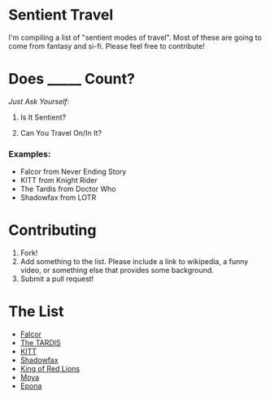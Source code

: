 Sentient Travel
===============

I'm compiling a list of "sentient modes of travel". Most of these are going to come from fantasy and si-fi. Please feel free to contribute!

Does _____ Count?
=================

*Just Ask Yourself:*

1. Is It Sentient?

2. Can You Travel On/In It?

### Examples:

* Falcor from Never Ending Story
* KITT from Knight Rider
* The Tardis from Doctor Who
* Shadowfax from LOTR

Contributing
============

1. Fork!
2. Add something to the list. Please include a link to wikipedia, a funny video, or something else that provides some background.
3. Submit a pull request!

# The List

* [Falcor](https://www.youtube.com/watch?v=ZWnW-OuggoE)
* [The TARDIS](http://tardis.wikia.com/wiki/TARDIS)
* [KITT](https://en.wikipedia.org/wiki/KITT)
* [Shadowfax](https://www.youtube.com/watch?v=-_WrJyp-WYI)
* [King of Red Lions](http://zelda.wikia.com/wiki/King_of_Red_Lions)
* [Moya](http://farscape.wikia.com/wiki/Moya)
* [Epona](http://zelda.wikia.com/wiki/Epona)
